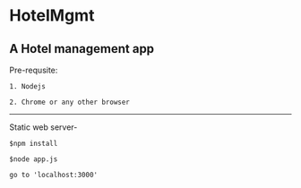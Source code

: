 # HotelMgmt

A Hotel management app
---
Pre-requsite:

	1. Nodejs

	2. Chrome or any other browser
---
Static web server-

	$npm install

	$node app.js

	go to 'localhost:3000' 